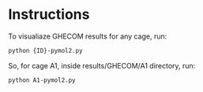 # Instructions

To visualiaze GHECOM results for any cage, run:

```bash
python {ID}-pymol2.py
```
So, for cage A1, inside results/GHECOM/A1 directory, run:

```bash
python A1-pymol2.py
```
